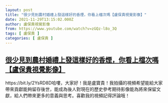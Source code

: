 ```yaml
---
layout: post
title: "很少見到農村婚禮上發這樣好的香煙，你看上檔次嗎【盧保貴視覺影像】"
date: 2021-11-29T13:15:02.000Z
author: 盧保貴視覺影像
from: https://www.youtube.com/watch?v=zGQz-l8o_3Q
tags: [ 盧保貴 ]
categories: [ 盧保貴 ]
---
```

<!--1638191702000-->
[很少見到農村婚禮上發這樣好的香煙，你看上檔次嗎【盧保貴視覺影像】](https://www.youtube.com/watch?v=zGQz-l8o_3Q)
------

<div>
https://bit.ly/2YsRD8D哈嘍，大家好！我是盧寶貴！我拍攝的視頻希望能給大家帶來貢獻能夠留存後世，能成為後人對現在的歷史參考期待影像能為將來保留文獻，給人們帶來更多的意義與思考。喜歡我的視頻記得評論哦！
</div>
